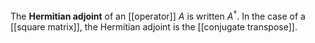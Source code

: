 The **Hermitian adjoint** of an [[operator]] $A$ is written $A^\dagger$. In the case of a [[square matrix]], the Hermitian adjoint is the [[conjugate transpose]].